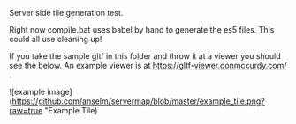Server side tile generation test.

Right now compile.bat uses babel by hand to generate the es5 files. This could all use cleaning up!

If you take the sample gltf in this folder and throw it at a viewer you should see the below. An example viewer is at https://gltf-viewer.donmccurdy.com/ .

![example image](https://github.com/anselm/servermap/blob/master/example_tile.png?raw=true "Example Tile)




